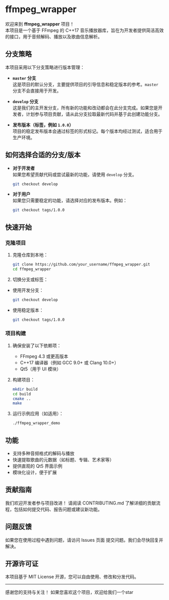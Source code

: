 # ffmpeg_wrapper

欢迎来到 **ffmpeg_wrapper** 项目！  
本项目是一个基于 FFmpeg 的 C++17 音乐播放器库，旨在为开发者提供简洁高效的接口，用于音频解码、播放以及歌曲信息解析。

## 分支策略

本项目采用以下分支策略进行版本管理：

- **`master` 分支**  
  这是项目的默认分支，主要提供项目的引导信息和稳定版本的参考。`master` 分支不会直接用于开发。

- **`develop` 分支**  
  这是我们的主开发分支，所有新的功能和改动都会在此分支完成。如果您是开发者，计划参与项目贡献，请从此分支拉取最新代码并基于此创建功能分支。

- **发布版本（标签，例如 `1.0.0`）**  
  项目的稳定发布版本会通过标签的形式标记。每个版本均经过测试，适合用于生产环境。

## 如何选择合适的分支/版本

- **对于开发者**  
  如果您希望贡献代码或尝试最新的功能，请使用 `develop` 分支。
  ```bash
  git checkout develop
  ```

- **对于用户**  
  如果您只需要稳定的功能，请选择对应的发布版本。例如：
  ```bash
  git checkout tags/1.0.0
  ```

## 快速开始
### 克隆项目

1. 克隆仓库到本地：
    ```bash
    git clone https://github.com/your_username/ffmpeg_wrapper.git
    cd ffmpeg_wrapper
   ```

2. 切换分支或标签：

- 使用开发分支：
    ```bash
    git checkout develop
    ```

- 使用稳定版本：
    ```bash
    git checkout tags/1.0.0
    ```
### 项目构建

1. 确保安装了以下依赖项：
   - FFmpeg 4.3 或更高版本 
   - C++17 编译器（例如 GCC 9.0+ 或 Clang 10.0+）
   -  Qt5（用于 UI 模块）


2. 构建项目：
    ```bash
    mkdir build
    cd build
    cmake ..
    make
   ```

3. 运行示例应用（如适用）：
    ```bash
    ./ffmpeg_wrapper_demo
   ```
## 功能
- 支持多种音频格式的解码与播放
- 快速提取歌曲的元数据（如标题、专辑、艺术家等）
- 提供直观的 Qt5 界面示例
- 模块化设计，便于扩展

## 贡献指南

我们欢迎开发者参与项目改进！
请阅读 CONTRIBUTING.md 了解详细的贡献流程，包括如何提交代码、报告问题或建议新功能。
## 问题反馈

如果您在使用过程中遇到问题，请访问 Issues 页面 提交问题。我们会尽快回复并解决。
## 开源许可证

本项目基于 MIT License 开源，您可以自由使用、修改和分发代码。

---

感谢您的支持与关注！
如果您喜欢这个项目，欢迎给我们一个star


